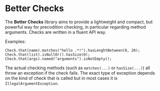 # Better Checks

The **Better Checks** library aims to provide a lightweight and compact, but powerful way for precodition checking, in particular regarding method arguments. Checks are written in a fluent API way.

Examples:

    Check.that(name).matches("hello .*!").hasLenghtBetween(0, 20);
    Check.that(list).isNullOr().hasSize(0);
    Check.that(args).named("arguments").isNotEmpty();

The actual checking methods (such as `matches(...)` or `hasSize(...)`) all throw an exception if the check fails. The exact type of exception depends on the kind of check that is called but in most cases it is `IllegalArgumentException`.